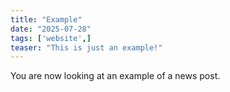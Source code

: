 ```yaml
---
title: "Example"
date: "2025-07-28"
tags: ['website',]
teaser: "This is just an example!"
---
```


You are now looking at an example of a news post.